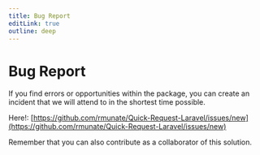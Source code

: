 ```yaml
---
title: Bug Report
editLink: true
outline: deep
---
```


# Bug Report

If you find errors or opportunities within the package, you can create an incident that we will attend to in the shortest time possible.

Here!:
[https://github.com/rmunate/Quick-Request-Laravel/issues/new](https://github.com/rmunate/Quick-Request-Laravel/issues/new)

Remember that you can also contribute as a collaborator of this solution.
